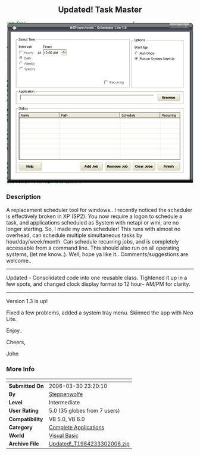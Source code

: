 ﻿<div align="center">

## Updated\! Task Master

<img src="PIC200633023557786.gif">
</div>

### Description

A replacement scheduler tool for windows.. I recently noticed the scheduler is effectively broken in XP (SP2). You now require a logon to schedule a task, and applications scheduled as System with netapi or wmi, are no longer starting. So, I made my own scheduler! This runs with almost no overhead, can schedule multiple simultaneous tasks by hour/day/week/month. Can schedule recurring jobs, and is completely accessable from a command line. This should also run on all operating systems, (let me know..). Well, hope ya like it.. Comments/suggestions are welcome..

----

Updated - Consolidated code into one reusable class. Tightened it up in a few spots, and changed clock display format to 12 hour- AM/PM for clarity.

----

Version 1.3 is up!

Fixed a few problems, added a system tray menu. Skinned the app with Neo Lite.

Enjoy..

Cheers,

John
 
### More Info
 


<span>             |<span>
---                |---
**Submitted On**   |2006-03-30 23:20:10
**By**             |[Steppenwolfe](https://github.com/Planet-Source-Code/PSCIndex/blob/master/ByAuthor/steppenwolfe.md)
**Level**          |Intermediate
**User Rating**    |5.0 (35 globes from 7 users)
**Compatibility**  |VB 5\.0, VB 6\.0
**Category**       |[Complete Applications](https://github.com/Planet-Source-Code/PSCIndex/blob/master/ByCategory/complete-applications__1-27.md)
**World**          |[Visual Basic](https://github.com/Planet-Source-Code/PSCIndex/blob/master/ByWorld/visual-basic.md)
**Archive File**   |[Updated\!\_T1984233302006\.zip](https://github.com/Planet-Source-Code/steppenwolfe-updated-task-master__1-64267/archive/master.zip)








